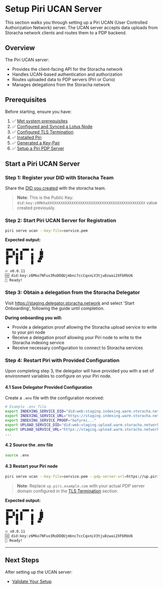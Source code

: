 # Setup Piri UCAN Server

This section walks you through setting up a Piri UCAN (User Controlled Authorization Network) server. The UCAN server accepts data uploads from Storacha network clients and routes them to a PDP backend.

## Overview

The Piri UCAN server:
- Provides the client-facing API for the Storacha network
- Handles UCAN-based authentication and authorization
- Routes uploaded data to PDP servers (Piri or Curio)
- Manages delegations from the Storacha network

## Prerequisites

Before starting, ensure you have:

1. ✅ [Met system prerequisites](../setup/prerequisites.md)
2. ✅ [Configured and Synced a Lotus Node](../setup/prerequisites.md#filecoin-prerequisites)
3. ✅ [Configured TLS Termination](../setup/tls-termination.md)
4. ✅ [Installed Piri](../setup/installation.md)
5. ✅ [Generated a Key-Pair](../setup/key-generation.md)
6. ✅ [Setup a Piri PDP Server](./pdp-server.md)

## Start a Piri UCAN Server

### Step 1: Register your DID with Storacha Team

Share the [DID you created](../setup/key-generation.md#generating-a-pem-file--did) with the storacha team. 

> **Note**: This is the Public Key: `did:key:z6MkhaXXXXXXXXXXXXXXXXXXXXXXXXXXXXXXXXXXXXXXXXXXXXX` value created previously.

### Step 2: Start Piri UCAN Server for Registration

```bash
piri serve ucan --key-file=service.pem
```

**Expected output:**
```bash
▗▄▄▖ ▄  ▄▄▄ ▄   ▗
▐▌ ▐▌▄ █    ▄   █▌
▐▛▀▘ █ █    █  ▗█▘
▐▌   █      █  ▀▘

🔥 v0.0.11
🆔 did:key:z6Mko7NFux3RoDDQUjmbnc7ccCqxnLV3tju8zwai2XFbRbU6
🚀 Ready!
```

### Step 3: Obtain a delegation from the Storacha Delegator

Visit https://staging.delegator.storacha.network and select 'Start Onboarding', following the guide until completion. 

**During onboarding you will:**
- Provide a delegation proof allowing the Storacha upload service to write to your piri node
- Receive a delegation proof allowing your Piri node to write to the Storacha indexing service
- Receive necessary configuration to connect to Storacha services

### Step 4: Restart Piri with Provided Configuration

Upon completing step 3, the delegator will have provided you with a set of environment variables to configure on your Piri node.

#### 4.1 Save Delegator Provided Configuration

Create a `.env` file with the configuration received:

```bash
# Example .env file
export INDEXING_SERVICE_DID="did:web:staging.indexing.warm.storacha.network"
export INDEXING_SERVICE_URL="https://staging.indexing.warm.storacha.network"
export INDEXING_SERVICE_PROOF="bafyrei..."
export UPLOAD_SERVICE_DID="did:web:staging.upload.warm.storacha.network"
export UPLOAD_SERVICE_URL="https://staging.upload.warm.storacha.network"
...
```

#### 4.2 Source the .env file

```bash
source .env
```

#### 4.3 Restart your Piri node

```bash
piri serve ucan --key-file=service.pem --pdp-server-url=https://up.piri.example.com
```

> **Note**: Replace `up.piri.example.com` with your actual PDP server domain configured in the [TLS Termination](../setup/tls-termination.md) section.

**Expected output:**
```bash
▗▄▄▖ ▄  ▄▄▄ ▄   ▗
▐▌ ▐▌▄ █    ▄   █▌
▐▛▀▘ █ █    █  ▗█▘
▐▌   █      █  ▀▘

🔥 v0.0.11
🆔 did:key:z6Mko7NFux3RoDDQUjmbnc7ccCqxnLV3tju8zwai2XFbRbU6
🚀 Ready!
```

---

## Next Steps

After setting up the UCAN server:
- [Validate Your Setup](../setup/validation.md)
